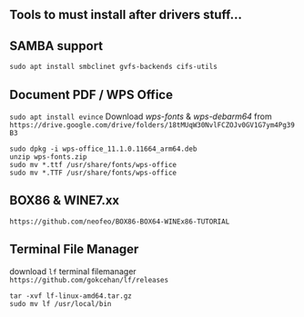 ## Tools to must install after drivers stuff...

## SAMBA support
`sudo apt install smbclinet gvfs-backends cifs-utils`

## Document PDF / WPS Office
`sudo apt install evince`
Download _wps-fonts_ & _wps-debarm64_ from `https://drive.google.com/drive/folders/18tMUqW30NvlFCZOJv0GV1G7ym4Pg39B3`
```
sudo dpkg -i wps-office_11.1.0.11664_arm64.deb
unzip wps-fonts.zip
sudo mv *.ttf /usr/share/fonts/wps-office
sudo mv *.TTF /usr/share/fonts/wps-office
```

## BOX86 & WINE7.xx
`https://github.com/neofeo/BOX86-BOX64-WINEx86-TUTORIAL`

## Terminal File Manager
download `lf` terminal filemanager `https://github.com/gokcehan/lf/releases` 
```
tar -xvf lf-linux-amd64.tar.gz
sudo mv lf /usr/local/bin
```
